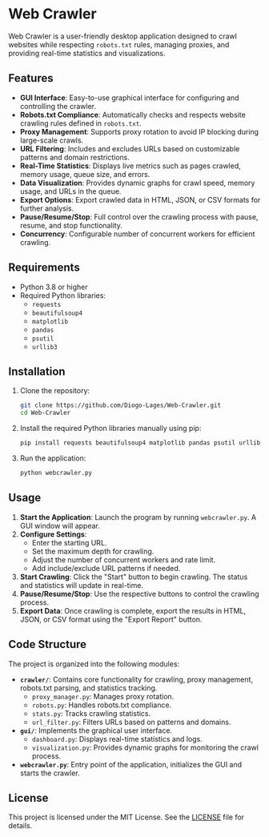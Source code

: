 # Web Crawler

Web Crawler is a user-friendly desktop application designed to crawl websites while respecting `robots.txt` rules, managing proxies, and providing real-time statistics and visualizations.

## Features

- **GUI Interface**: Easy-to-use graphical interface for configuring and controlling the crawler.
- **Robots.txt Compliance**: Automatically checks and respects website crawling rules defined in `robots.txt`.
- **Proxy Management**: Supports proxy rotation to avoid IP blocking during large-scale crawls.
- **URL Filtering**: Includes and excludes URLs based on customizable patterns and domain restrictions.
- **Real-Time Statistics**: Displays live metrics such as pages crawled, memory usage, queue size, and errors.
- **Data Visualization**: Provides dynamic graphs for crawl speed, memory usage, and URLs in the queue.
- **Export Options**: Export crawled data in HTML, JSON, or CSV formats for further analysis.
- **Pause/Resume/Stop**: Full control over the crawling process with pause, resume, and stop functionality.
- **Concurrency**: Configurable number of concurrent workers for efficient crawling.

## Requirements

- Python 3.8 or higher
- Required Python libraries:
  - `requests`
  - `beautifulsoup4`
  - `matplotlib`
  - `pandas`
  - `psutil`
  - `urllib3`

## Installation

1. Clone the repository:
   ```bash
   git clone https://github.com/Diogo-Lages/Web-Crawler.git
   cd Web-Crawler
   ```

2. Install the required Python libraries manually using pip:
   ```bash
   pip install requests beautifulsoup4 matplotlib pandas psutil urllib3
   ```

3. Run the application:
   ```bash
   python webcrawler.py
   ```

## Usage

1. **Start the Application**: Launch the program by running `webcrawler.py`. A GUI window will appear.
2. **Configure Settings**:
   - Enter the starting URL.
   - Set the maximum depth for crawling.
   - Adjust the number of concurrent workers and rate limit.
   - Add include/exclude URL patterns if needed.
3. **Start Crawling**: Click the "Start" button to begin crawling. The status and statistics will update in real-time.
4. **Pause/Resume/Stop**: Use the respective buttons to control the crawling process.
5. **Export Data**: Once crawling is complete, export the results in HTML, JSON, or CSV format using the "Export Report" button.

## Code Structure

The project is organized into the following modules:

- **`crawler/`**: Contains core functionality for crawling, proxy management, robots.txt parsing, and statistics tracking.
  - `proxy_manager.py`: Manages proxy rotation.
  - `robots.py`: Handles robots.txt compliance.
  - `stats.py`: Tracks crawling statistics.
  - `url_filter.py`: Filters URLs based on patterns and domains.
- **`gui/`**: Implements the graphical user interface.
  - `dashboard.py`: Displays real-time statistics and logs.
  - `visualization.py`: Provides dynamic graphs for monitoring the crawl process.
- **`webcrawler.py`**: Entry point of the application, initializes the GUI and starts the crawler.

## License

This project is licensed under the MIT License. See the [LICENSE](LICENSE) file for details.
